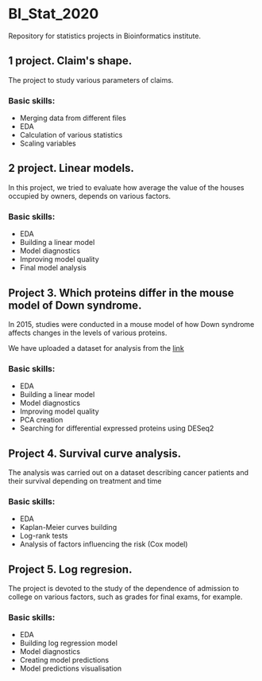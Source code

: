 # BI_Stat_2020

Repository for statistics projects in Bioinformatics institute.

## 1 project. Claim's shape.

The project to study various parameters of claims.

### Basic skills: 

- Merging data from different files
- EDA
- Calculation of various statistics
- Scaling variables

## 2 project. Linear models.

In this project, we tried to evaluate how average the value of the houses occupied by owners, depends on various factors.

### Basic skills:

- EDA
- Building a linear model 
- Model diagnostics
- Improving model quality
- Final model analysis

## Project 3. Which proteins differ in the mouse model of Down syndrome.

In 2015, studies were conducted in a mouse model of how Down syndrome affects changes in the levels of various proteins.

We have uploaded a dataset for analysis from the [link](https://archive.ics.uci.edu/ml/datasets/Mice+Protein+Expression#)

### Basic skills:

- EDA
- Building a linear model 
- Model diagnostics
- Improving model quality
- PCA creation
- Searching for differential expressed proteins using DESeq2

## Project 4. Survival curve analysis.

The analysis was carried out on a dataset describing cancer patients and their survival depending on treatment and time

### Basic skills:

- EDA
- Kaplan-Meier curves building
- Log-rank tests
- Analysis of factors influencing the risk (Cox model)

## Project 5. Log regresion.

The project is devoted to the study of the dependence of admission to college on various factors, such as grades for final exams, for example.

### Basic skills:

- EDA
- Building log regression model
- Model diagnostics
- Creating model predictions
- Model predictions visualisation 
